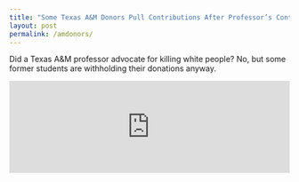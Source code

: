 ```yaml
---
title: "Some Texas A&M Donors Pull Contributions After Professor’s Controversial Remarks - Texas Standard"
layout: post
permalink: /amdonors/
---
```


Did a Texas A&M professor advocate for killing white people? No, but some former students are withholding their donations anyway.

<iframe width="100%" height="166" scrolling="no" frameborder="no" src="https://w.soundcloud.com/player/?url=https%3A//api.soundcloud.com/tracks/331716805&amp;color=ff5500"></iframe>